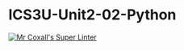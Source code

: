 # ICS3U-Unit2-02-Python

[![Mr Coxall's Super Linter](https://github.com/lucas-debruyn/ICS3U-Unit2-02-Python/workflows/Mr%20Coxall's%20Super%20Linter/badge.svg)](https://github.com/lucas-debruyn/ICS3U-Unit2-02-Python/actions/)
